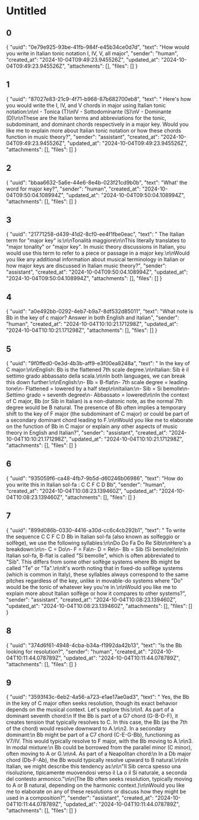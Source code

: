 # Untitled

## 0

{
  "uuid": "0e79e925-93be-41fb-984f-e45b34ce0d7d",
  "text": "How would you write in Italian tonic notation I, IV, V, all major",
  "sender": "human",
  "created_at": "2024-10-04T09:49:23.945526Z",
  "updated_at": "2024-10-04T09:49:23.945526Z",
  "attachments": [],
  "files": []
}

## 1

{
  "uuid": "87027e83-21c9-4f71-b968-87b682700eb8",
  "text": " Here's how you would write the I, IV, and V chords in major using Italian tonic notation:\n\nI - Tonica (T)\nIV - Sottodominante (S)\nV - Dominante (D)\n\nThese are the Italian terms and abbreviations for the tonic, subdominant, and dominant chords respectively in a major key. Would you like me to explain more about Italian tonic notation or how these chords function in music theory?",
  "sender": "assistant",
  "created_at": "2024-10-04T09:49:23.945526Z",
  "updated_at": "2024-10-04T09:49:23.945526Z",
  "attachments": [],
  "files": []
}

## 2

{
  "uuid": "bbaa6632-5a6e-44e6-8e4b-023f21cd9b0b",
  "text": "What' the word for major key?",
  "sender": "human",
  "created_at": "2024-10-04T09:50:04.108994Z",
  "updated_at": "2024-10-04T09:50:04.108994Z",
  "attachments": [],
  "files": []
}

## 3

{
  "uuid": "21771258-d439-41d2-8cf0-ee4f1fbe0eac",
  "text": " The Italian term for \"major key\" is:\n\nTonalità maggiore\n\nThis literally translates to \"major tonality\" or \"major key\". In music theory discussions in Italian, you would use this term to refer to a piece or passage in a major key.\n\nWould you like any additional information about musical terminology in Italian or how major keys are discussed in Italian music theory?",
  "sender": "assistant",
  "created_at": "2024-10-04T09:50:04.108994Z",
  "updated_at": "2024-10-04T09:50:04.108994Z",
  "attachments": [],
  "files": []
}

## 4

{
  "uuid": "a0e492bb-0292-4eb7-b9a7-8df532d85011",
  "text": "What note is Bb in the key of c major? Answer in both English and italian",
  "sender": "human",
  "created_at": "2024-10-04T10:10:21.171298Z",
  "updated_at": "2024-10-04T10:10:21.171298Z",
  "attachments": [],
  "files": []
}

## 5

{
  "uuid": "9f0ffed0-0e3d-4b3b-aff9-e3f00ea8248a",
  "text": " In the key of C major:\n\nEnglish: Bb is the flattened 7th scale degree.\n\nItalian: Sib è il settimo grado abbassato della scala.\n\nIn both languages, we can break this down further:\n\nEnglish:\n- Bb = B-flat\n- 7th scale degree = leading tone\n- Flattened = lowered by a half step\n\nItalian:\n- Sib = Si bemolle\n- Settimo grado = seventh degree\n- Abbassato = lowered\n\nIn the context of C major, Bb (or Sib in Italian) is a non-diatonic note, as the normal 7th degree would be B natural. The presence of Bb often implies a temporary shift to the key of F major (the subdominant of C major) or could be part of a secondary dominant chord leading to F.\n\nWould you like me to elaborate on the function of Bb in C major or explain any other aspects of music theory in English and Italian?",
  "sender": "assistant",
  "created_at": "2024-10-04T10:10:21.171298Z",
  "updated_at": "2024-10-04T10:10:21.171298Z",
  "attachments": [],
  "files": []
}

## 6

{
  "uuid": "935059f6-ca48-4fb7-9b5d-d60246b06986",
  "text": "How do you write this in Italian sol-fa : C C F C D Bb",
  "sender": "human",
  "created_at": "2024-10-04T10:08:23.139460Z",
  "updated_at": "2024-10-04T10:08:23.139460Z",
  "attachments": [],
  "files": []
}

## 7

{
  "uuid": "899d086b-0330-4416-a30d-cc6c4cb292b1",
  "text": " To write the sequence C C F C D Bb in Italian sol-fa (also known as solfeggio or solfège), we use the following syllables:\n\nDo Do Fa Do Re Sib\n\nHere's a breakdown:\n\n- C = Do\n- F = Fa\n- D = Re\n- Bb = Sib (Si bemolle)\n\nIn Italian sol-fa, B-flat is called \"Si bemolle\", which is often abbreviated to \"Sib\". This differs from some other solfège systems where Bb might be called \"Te\" or \"Ta\".\n\nIt's worth noting that in fixed-do solfège systems (which is common in Italy), these syllables always correspond to the same pitches regardless of the key, unlike in movable-do systems where \"Do\" would be the tonic of whatever key you're in.\n\nWould you like me to explain more about Italian solfège or how it compares to other systems?",
  "sender": "assistant",
  "created_at": "2024-10-04T10:08:23.139460Z",
  "updated_at": "2024-10-04T10:08:23.139460Z",
  "attachments": [],
  "files": []
}

## 8

{
  "uuid": "374d6f61-4948-4cba-b34a-f1992da42b13",
  "text": "Is the Bb looking for resolution?",
  "sender": "human",
  "created_at": "2024-10-04T10:11:44.078789Z",
  "updated_at": "2024-10-04T10:11:44.078789Z",
  "attachments": [],
  "files": []
}

## 9

{
  "uuid": "3593f43c-6eb2-4a56-a723-e1ae17ae0ad3",
  "text": " Yes, the Bb in the key of C major often seeks resolution, though its exact behavior depends on the musical context. Let's explore this:\n\n1. As part of a dominant seventh chord:\n   If the Bb is part of a G7 chord (G-B-D-F), it creates tension that typically resolves to C. In this case, the Bb (as the 7th of the chord) would resolve downward to A.\n\n2. In a secondary dominant:\n   Bb might be part of a C7 chord (C-E-G-Bb), functioning as V7/IV. This would typically resolve to F major, with the Bb moving to A.\n\n3. In modal mixture:\n   Bb could be borrowed from the parallel minor (C minor), often moving to A or G.\n\n4. As part of a Neapolitan chord:\n   In a Db major chord (Db-F-Ab), the Bb would typically resolve upward to B natural.\n\nIn Italian, we might describe this tendency as:\n\n\"Il Sib cerca spesso una risoluzione, tipicamente muovendosi verso il La o il Si naturale, a seconda del contesto armonico.\"\n\n(The Bb often seeks resolution, typically moving to A or B natural, depending on the harmonic context.)\n\nWould you like me to elaborate on any of these resolutions or discuss how they might be used in a composition?",
  "sender": "assistant",
  "created_at": "2024-10-04T10:11:44.078789Z",
  "updated_at": "2024-10-04T10:11:44.078789Z",
  "attachments": [],
  "files": []
}
